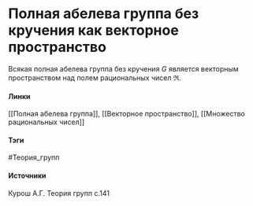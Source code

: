 # Полная абелева группа без кручения как векторное пространство
Всякая полная абелева группа без кручения $G$  является векторным пространством над полем рациональных чисел $\mathfrak{R}$.

#### Линки
 [[Полная абелева группа]],
 [[Векторное пространство]],
 [[Множество рациональных чисел]]
#### Тэги
 #Теория_групп 
#### Источники
Курош А.Г. Теория групп с.141